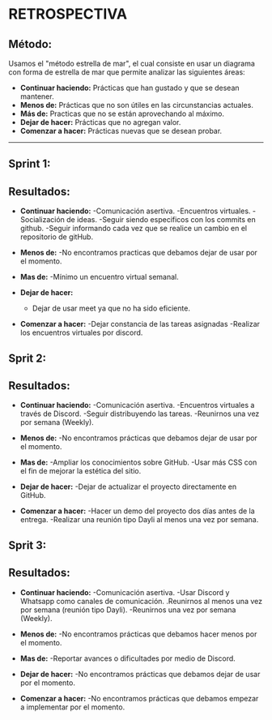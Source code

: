 # **RETROSPECTIVA**

## Método:

Usamos el "método estrella de mar", el cual consiste en usar un diagrama con forma de estrella de mar que permite analizar las siguientes áreas:

- **Continuar haciendo:** Prácticas que han gustado y que se desean mantener.
- **Menos de:** Prácticas que no son útiles en las circunstancias actuales.
- **Más de:** Practicas que no se están aprovechando al máximo.
- **Dejar de hacer:** Prácticas que no agregan valor.
- **Comenzar a hacer:** Prácticas nuevas que se desean probar.

---

## **Sprint 1:**

## **Resultados:**

- **Continuar haciendo:**
	-Comunicación asertiva.
	-Encuentros virtuales.
	-Socialización de ideas.
	-Seguir siendo especificos con los commits en github.
	-Seguir informando cada vez que se realice un cambio en el repositorio de gitHub.

- **Menos de:**
	-No encontramos practicas que debamos dejar de usar por el momento. 

- **Mas de:**
    -Mínimo un encuentro virtual semanal.

- **Dejar de hacer:**
    - Dejar de usar meet ya que no ha sido eficiente.

- **Comenzar a hacer:**
	-Dejar constancia de las tareas asignadas 
	-Realizar los encuentros virtuales por discord.

## **Sprit 2:**

## **Resultados:**

- **Continuar haciendo:**
	-Comunicación asertiva.
	-Encuentros virtuales a través de Discord. 
	-Seguir distribuyendo las tareas.
	-Reunirnos una vez por semana (Weekly).

- **Menos de:**
	-No encontramos prácticas que debamos dejar de usar por el momento. 

- **Mas de:**
    -Ampliar los conocimientos sobre GitHub.
	-Usar más CSS con el fin de mejorar la estética del sitio.

- **Dejar de hacer:**
    -Dejar de actualizar el proyecto directamente en GitHub.

- **Comenzar a hacer:**
	-Hacer un demo del proyecto dos días antes de la entrega.
	-Realizar una reunión tipo Dayli al menos una vez por semana.

## **Sprit 3:**

## **Resultados:**

- **Continuar haciendo:**
	-Comunicación asertiva.
	-Usar Discord y Whatsapp como canales de comunicación.
	.Reunirnos al menos una vez por semana (reunión tipo Dayli).
	-Reunirnos una vez por semana (Weekly).

- **Menos de:**
	-No encontramos prácticas que debamos hacer menos por el momento. 

- **Mas de:**
    -Reportar avances o dificultades por medio de Discord.

- **Dejar de hacer:**
    -No encontramos prácticas que debamos dejar de usar por el momento. 

- **Comenzar a hacer:**
	-No encontramos prácticas que debamos empezar a implementar por el momento. 